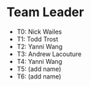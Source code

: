 # Team Leader

* T0: Nick Wailes
* T1: Todd Trost
* T2: Yanni Wang
* T3: Andrew Lacouture
* T4: Yanni Wang
* T5: (add name)
* T6: (add name)
